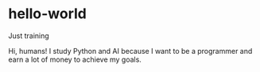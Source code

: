 # hello-world
Just training


Hi, humans!
I study Python and AI because I want to be a programmer and earn a lot of money to achieve my goals.
